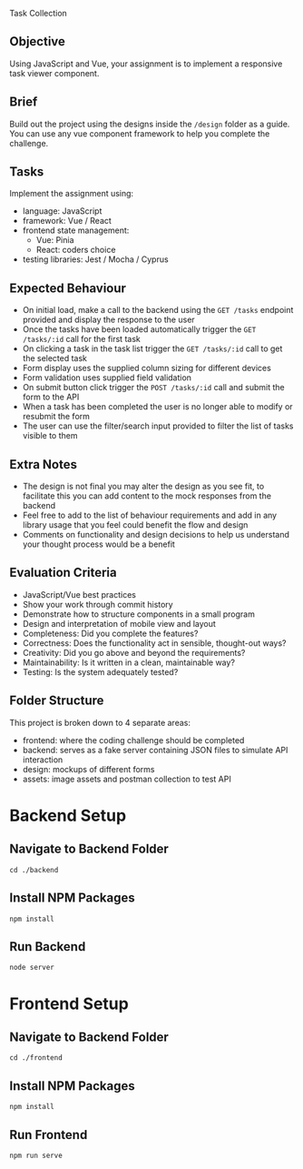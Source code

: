 Task Collection

## Objective
Using JavaScript and Vue, your assignment is to implement a responsive task viewer component.

## Brief
Build out the project using the designs inside the `/design` folder as a guide. You can use any vue component framework to help you complete the challenge. 

## Tasks
Implement the assignment using:
  - language: JavaScript
  - framework: Vue / React
  - frontend state management: 
    - Vue: Pinia
    - React: coders choice
  - testing libraries: Jest / Mocha / Cyprus

## Expected Behaviour
- On initial load, make a call to the backend using the `GET /tasks` endpoint provided and display the response to the user
- Once the tasks have been loaded automatically trigger the `GET /tasks/:id` call for the first task
- On clicking a task in the task list trigger the `GET /tasks/:id` call to get the selected task
- Form display uses the supplied column sizing for different devices
- Form validation uses supplied field validation
- On submit button click trigger the `POST /tasks/:id` call and submit the form to the API
- When a task has been completed the user is no longer able to modify or resubmit the form
- The user can use the filter/search input provided to filter the list of tasks visible to them

## Extra Notes
- The design is not final you may alter the design as you see fit, to facilitate this you can add content to the mock responses from the backend
- Feel free to add to the list of behaviour requirements and add in any library usage that you feel could benefit the flow and design
- Comments on functionality and design decisions to help us understand your thought process would be a benefit

## Evaluation Criteria
- JavaScript/Vue best practices
- Show your work through commit history
- Demonstrate how to structure components in a small program
- Design and interpretation of mobile view and layout
- Completeness: Did you complete the features?
- Correctness: Does the functionality act in sensible, thought-out ways?
- Creativity: Did you go above and beyond the requirements?
- Maintainability: Is it written in a clean, maintainable way?
- Testing: Is the system adequately tested?

## Folder Structure
This project is broken down to 4 separate areas:
- frontend: where the coding challenge should be completed
- backend: serves as a fake server containing JSON files to simulate API interaction
- design: mockups of different forms
- assets: image assets and postman collection to test API

# Backend Setup
## Navigate to Backend Folder
```
cd ./backend
```

## Install NPM Packages
```
npm install
```

## Run Backend
```
node server
```

# Frontend Setup
## Navigate to Backend Folder
```
cd ./frontend
```

## Install NPM Packages
```
npm install
```

## Run Frontend
```
npm run serve
```
